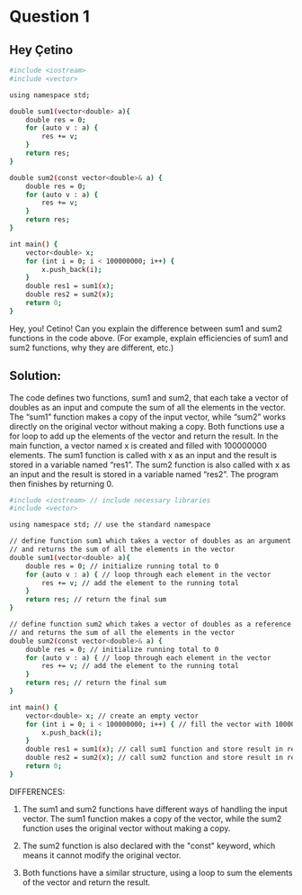 # Question 1
## Hey Çetino

```bash
#include <iostream>
#include <vector>

using namespace std;

double sum1(vector<double> a){
    double res = 0;
    for (auto v : a) {
        res += v;
    }
    return res;
}

double sum2(const vector<double>& a) {
    double res = 0;
    for (auto v : a) {
        res += v;
    }
    return res;
}

int main() {
    vector<double> x;
    for (int i = 0; i < 100000000; i++) {
        x.push_back(i);
    }
    double res1 = sum1(x);
    double res2 = sum2(x);
    return 0;
}
```

Hey, you! Cetino! Can you explain the difference between sum1 and sum2
functions in the code above. (For example, explain efficiencies of sum1 and
sum2 functions, why they are different, etc.)

## Solution:

The code defines two functions, sum1 and sum2, that each take a vector of doubles as an input and compute the sum of all the
elements in the vector. The “sum1” function makes a copy of the input vector, while “sum2” works directly on the original vector
without making a copy. Both functions use a for loop to add up the elements of the vector and return the result. In the main function,
a vector named x is created and filled with 100000000 elements. The sum1 function is called with x as an input and the result is
stored in a variable named “res1”. The sum2 function is also called with x as an input and the result is stored in a variable named
“res2”. The program then finishes by returning 0.



```bash
#include <iostream> // include necessary libraries
#include <vector>

using namespace std; // use the standard namespace

// define function sum1 which takes a vector of doubles as an argument
// and returns the sum of all the elements in the vector
double sum1(vector<double> a){
    double res = 0; // initialize running total to 0
    for (auto v : a) { // loop through each element in the vector
        res += v; // add the element to the running total
    }
    return res; // return the final sum
}

// define function sum2 which takes a vector of doubles as a reference
// and returns the sum of all the elements in the vector
double sum2(const vector<double>& a) {
    double res = 0; // initialize running total to 0
    for (auto v : a) { // loop through each element in the vector
        res += v; // add the element to the running total
    }
    return res; // return the final sum
}

int main() {
    vector<double> x; // create an empty vector
    for (int i = 0; i < 100000000; i++) { // fill the vector with 100000000 elements
        x.push_back(i);
    }
    double res1 = sum1(x); // call sum1 function and store result in res1
    double res2 = sum2(x); // call sum2 function and store result in res2
    return 0;
}
```

DIFFERENCES:
1. The sum1 and sum2 functions have different ways of handling the input vector. The sum1 function makes a copy of the vector,
while the sum2 function uses the original vector without making a copy.

2. The sum2 function is also declared with the "const" keyword, which means it cannot modify the original vector.

2. Both functions have a similar structure, using a loop to sum the elements of the vector and return the result.


